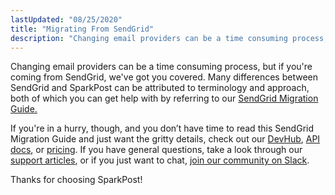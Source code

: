 ```yaml
---
lastUpdated: "08/25/2020"
title: "Migrating From SendGrid"
description: "Changing email providers can be a time consuming process, but if you're coming from SendGrid, we've got you covered. Many differences between SendGrid and SparkPost can be attributed to terminology and approach, both of which you can get help with by referring to our..."
---
```


Changing email providers can be a time consuming process, but if you're coming from SendGrid, we've got you covered. Many differences between SendGrid and SparkPost can be attributed to terminology and approach, both of which you can get help with by referring to our [SendGrid Migration Guide.](https://www.sparkpost.com/migration-guides/sendgrid/)

If you're in a hurry, though, and you don’t have time to read this SendGrid Migration Guide and just want the gritty details, check out our [DevHub](https://developers.sparkpost.com/?_ga=2.57180074.1255629289.1508772206-1202146721.1501712582), [API docs](https://developers.sparkpost.com/api/?_ga=2.57180074.1255629289.1508772206-1202146721.1501712582), or [pricing](https://www.sparkpost.com/pricing/). If you have general questions, take a look through our [support articles](https://www.sparkpost.com/docs/), or if you just want to chat, [join our community on Slack](https://slack.sparkpost.com/?_ga=2.22115515.1255629289.1508772206-1202146721.1501712582).

Thanks for choosing SparkPost!
